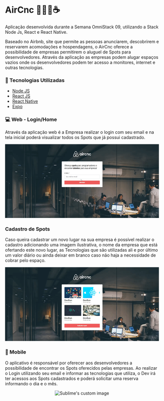 # AirCnc 👨🏽‍💻☕
Aplicação desenvolvida durante a Semana OmniStack 09, utilizando a Stack Node Js, React e React Native.

Baseado no Airbnb, site que permite as pessoas anunciarem, descobrirem e reservarem
acomodações e hospendagens, o AirCnc oferece a possibilidade de empresas permitirem
o aluguel de Spots para desenvolvedores. Através da aplicação as empresas podem alugar
espaços vazios onde os desenvolvedores podem ter acesso a monitores, internet e outras
tecnologias.

### 🚀 Tecnologias Utilizadas
- <a href="https://nodejs.org/en/">Node JS</a>
- <a href="https://reactjs.org/">React JS</a>
- <a href="https://reactnative.dev/">React Native</a>
- <a href="https://expo.io/">Expo</a>

### 💻  Web - Login/Home
Através da aplicação web é a Empresa realizar o login com seu email e na tela inicial
poderá visualizar todos os Spots que já possui cadastrado.

![](https://github.com/LuuizAlves/Air_Cnc/blob/master/frontend/github/AirCnc.gif?raw=true)

### Cadastro de Spots
Caso queira cadastrar um novo lugar na sua empresa é possível realizar o cadastro
adicionando uma imagem ilustrativa, o nome da empresa que está ofertando este novo
lugar, as Tecnologias que são utilizadas ali e por último um valor diário ou ainda deixar
em branco caso não haja a necessidade de cobrar pelo espaço.


![](https://github.com/LuuizAlves/Air_Cnc/blob/master/frontend/github/AirCnc%20-%20Cadastro.gif?raw=true)

### 📱  Mobile
O aplicativo é responsável por oferecer aos desenvolvedores a possibilidade de encontrar
os Spots oferecidos pelas empresas. Ao realizar o Login utilizando seu email e informar
as tecnologias que utiliza, o Dev irá ter acessos aos Spots cadastrados e poderá solicitar
uma reserva informando o dia e o mês.

<p align="center">
  <img src="https://github.com/LuuizAlves/Air_Cnc/blob/master/frontend/github/AirCnc%20-%20Mobile.gif?raw=true" alt="Sublime's custom image"/>
</p>
